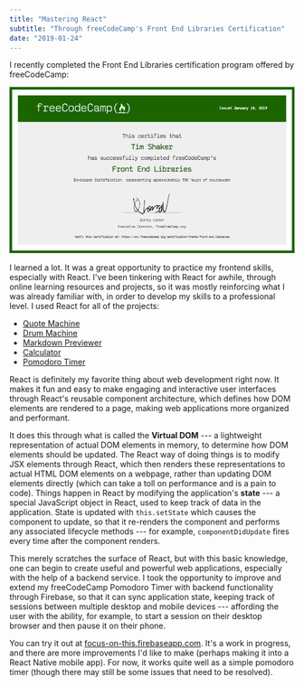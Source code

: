 ```yaml
---
title: "Mastering React"
subtitle: "Through freeCodeCamp's Front End Libraries Certification"
date: "2019-01-24"
---
```


I recently completed the Front End Libraries certification program offered by freeCodeCamp:

[![Front End Libraries Certification](./fcc-frontend-libraries-cert.png)](https://www.freecodecamp.org/certification/tmshkr/front-end-libraries)

I learned a lot. It was a great opportunity to practice my frontend skills, especially with React. I've been tinkering with React for awhile, through online learning resources and projects, so it was mostly reinforcing what I was already familiar with, in order to develop my skills to a professional level. I used React for all of the projects:

- [Quote Machine](https://codepen.io/tmshkr/full/XoZzvR)
- [Drum Machine](https://codepen.io/tmshkr/full/WLzBNG)
- [Markdown Previewer](https://codepen.io/tmshkr/full/dwmNaZ)
- [Calculator](https://codepen.io/tmshkr/full/OrEbEM)
- [Pomodoro Timer](https://codepen.io/tmshkr/full/Orajrg)

React is definitely my favorite thing about web development right now. It makes it fun and easy to make engaging and interactive user interfaces through React's reusable component architecture, which defines how DOM elements are rendered to a page, making web applications more organized and performant.

It does this through what is called the **Virtual DOM** --- a lightweight representation of actual DOM elements in memory, to determine how DOM elements should be updated. The React way of doing things is to modify JSX elements through React, which then renders these representations to actual HTML DOM elements on a webpage, rather than updating DOM elements directly (which can take a toll on performance and is a pain to code). Things happen in React by modifying the application's **state** --- a special JavaScript object in React, used to keep track of data in the application. State is updated with `this.setState` which causes the component to update, so that it re-renders the component and performs any associated lifecycle methods --- for example, `componentDidUpdate` fires every time after the component renders.

This merely scratches the surface of React, but with this basic knowledge, one can begin to create useful and powerful web applications, especially with the help of a backend service. I took the opportunity to improve and extend my freeCodeCamp Pomodoro Timer with backend functionality through Firebase, so that it can sync application state, keeping track of sessions between multiple desktop and mobile devices --- affording the user with the ability, for example, to start a session on their desktop browser and then pause it on their phone.

You can try it out at [focus-on-this.firebaseapp.com](https://focus-on-this.firebaseapp.com/). It's a work in progress, and there are more improvements I'd like to make (perhaps making it into a React Native mobile app). For now, it works quite well as a simple pomodoro timer (though there may still be some issues that need to be resolved).

